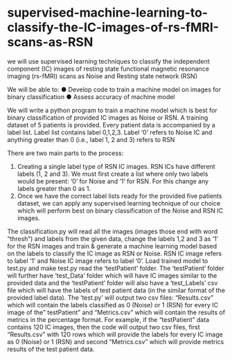 # supervised-machine-learning-to-classify-the-IC-images-of-rs-fMRI-scans-as-RSN
we will use supervised learning techniques to classify the independent component (IC) images of resting state functional magnetic resonance imaging (rs-fMRI) scans as Noise and Resting state network (RSN)

We will be able to:
●	Develop code to train a machine model on images for binary classification
●	Assess accuracy of machine model

We will write a python program to train a machine model which is best for binary classification of provided IC images as Noise or RSN. A training dataset of 5 patients is provided. Every patient data is accompanied by a label list. Label list contains label 0,1,2,3. Label ‘0’ refers to Noise IC and anything greater than 0 (i.e., label 1, 2 and 3) refers to RSN

There are two main parts to the process:
1.	Creating a single label type of RSN IC images. RSN ICs have different labels (1, 2 and 3). We must first create a list where only two labels would be present: ‘0’ for Noise and ‘1’ for RSN. For this change any labels greater than 0 as 1.
2.	Once we have the correct label lists ready for the provided five patients dataset, we can apply any supervised learning technique of our choice which will perform best on binary classification of the Noise and RSN IC images.

The classification.py will read all the images (images those end with word “thresh”) and labels from the given data, change the labels 1,2 and 3 as ‘1’ for the RSN images and train & generate a machine learning model based on the labels to classify the IC image as RSN or Noise. RSN IC image refers to label ‘1’ and Noise IC image refers to label ‘0’. Load trained model to test.py and make test.py read the ‘testPatient’ folder. The ‘testPatient’ folder will further have ‘test_Data’ folder which will have IC images similar to the provided data and the ‘testPatient’ folder will also have a ‘test_Labels’ csv file which will have the labels of test patient data (in the similar format of the provided label data). The ‘test.py’ will output two csv files: “Results.csv” which will contain the labels classified as 0 (Noise) or 1 (RSN) for every IC image of the” testPatient” and “Metrics.csv” which will contain the results of metrics in the percentage format. For example, if the “testPatient” data contains 120 IC images, then the code will output two csv files, first “Results.csv” with 120 rows which will provide the labels for every IC image as 0 (Noise) or 1 (RSN) and second “Metrics.csv” which will provide metrics results of the test patient data.
